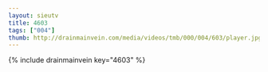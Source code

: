 ```yaml
--- 
layout: sieutv
title: 4603
tags: ["004"]
thumb: http://drainmainvein.com/media/videos/tmb/000/004/603/player.jpg
---
```

{% include drainmainvein key="4603" %} 
